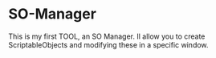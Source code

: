 # SO-Manager
This is my first TOOL, an SO Manager. Il allow you to create ScriptableObjects and modifying these in a specific window.
